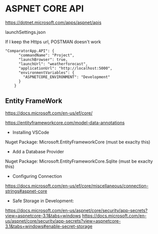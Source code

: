 # ASPNET CORE API
https://dotnet.microsoft.com/apps/aspnet/apis

launchSettings.json

If I keep the Https url, POSTMAN doesn't work
```
"ComparatorApp.API": {
      "commandName": "Project",
      "launchBrowser": true,
      "launchUrl": "weatherforecast",
      "applicationUrl": "http://localhost:5000",
      "environmentVariables": {
        "ASPNETCORE_ENVIRONMENT": "Development"
      }
    }
```

## Entity FrameWork

https://docs.microsoft.com/en-us/ef/core/

https://entityframeworkcore.com/model-data-annotations

- Installing VSCode

Nuget Package: Microsoft.EntityFrameworkCore (must be exaclty this)

- Add a Database Provider

Nuget Package: Microsoft.EntityFrameworkCore.Sqlite (must be exaclty this)

- Configuring Connection

https://docs.microsoft.com/en-us/ef/core/miscellaneous/connection-strings#aspnet-core

- Safe Storage in Development:

https://docs.microsoft.com/en-us/aspnet/core/security/app-secrets?view=aspnetcore-3.1&tabs=windows
https://docs.microsoft.com/en-us/aspnet/core/security/app-secrets?view=aspnetcore-3.1&tabs=windows#enable-secret-storage
